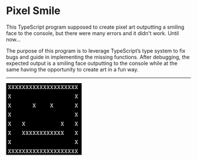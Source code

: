 # Pixel Smile

This TypeScript program supposed to create pixel art outputting a smiling face to the console, but there were many errors and it didn't work. Until now...

The purpose of this program is to leverage TypeScript’s type system to fix bugs and guide in implementing the missing functions. After debugging, the expected output is a smiling face outputting to the console while at the same having the opportunity to create art in a fun way.

---

![img](smiley.png)
